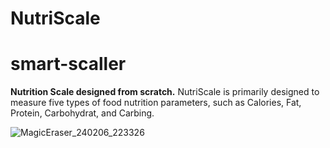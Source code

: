 # NutriScale 
# smart-scaller

**Nutrition Scale designed from scratch.** NutriScale is primarily designed to measure five types of food nutrition parameters, such as Calories, Fat, Protein, Carbohydrat, and Carbing.

![MagicEraser_240206_223326](https://github.com/firmiton-code/smart-scaller/assets/75991391/b8565aea-b6f1-466f-b456-17622f208d94)
